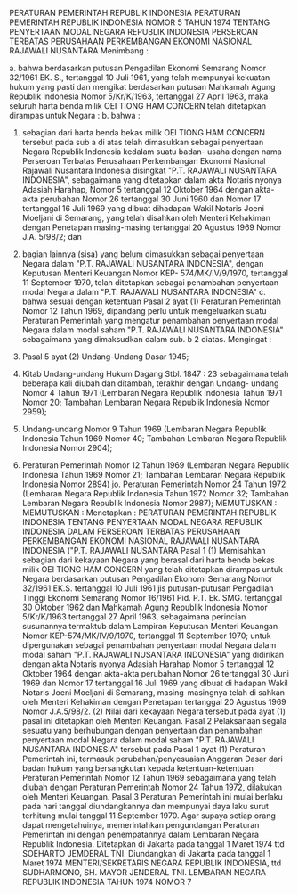  PERATURAN PEMERINTAH REPUBLIK INDONESIA PERATURAN PEMERINTAH REPUBLIK INDONESIA NOMOR 5 TAHUN 1974 TENTANG PENYERTAAN MODAL NEGARA REPUBLIK INDONESIA PERSEROAN TERBATAS PERUSAHAAN PERKEMBANGAN EKONOMI NASIONAL RAJAWALI NUSANTARA
Menimbang :

a. bahwa berdasarkan putusan Pengadilan Ekonomi Semarang Nomor 32/1961 EK. S., tertanggal 10 Juli 1961, yang telah mempunyai kekuatan hukum yang pasti dan mengikat berdasarkan putusan Mahkamah Agung Republik Indonesia Nomor 5/Kr/K/1963, tertanggal 27 April 1963, maka seluruh harta benda milik OEI TIONG HAM CONCERN telah ditetapkan dirampas untuk Negara :
b. bahwa :
1. sebagian dari harta benda bekas milik OEI TIONG HAM CONCERN tersebut pada sub a di atas telah dimasukkan sebagai penyertaan Negara Republik Indonesia kedalam suatu badan- usaha dengan nama Perseroan Terbatas Perusahaan Perkembangan Ekonomi Nasional Rajawali Nusantara Indonesia disingkat "P.T. RAJAWALI NUSANTARA INDONESIA", sebagaimana yang ditetapkan dalam akta Notaris nyonya Adasiah Harahap, Nomor 5 tertanggal 12 Oktober 1964 dengan akta-akta perubahan Nomor 26 tertanggal 30 Juni 1960 dan Nomor 17 tertanggal 16 Juli 1969 yang dibuat dihadapan Wakil Notaris Joeni Moeljani di Semarang, yang telah disahkan oleh Menteri Kehakiman dengan Penetapan masing-masing tertanggal 20 Agustus 1969 Nomor J.A. 5/98/2; dan
2. bagian lainnya (sisa) yang belum dimasukkan sebagai penyertaan Negara dalam "P.T. RAJAWALI NUSANTARA INDONESIA", dengan Keputusan Menteri Keuangan Nomor KEP- 574/MK/IV/9/1970, tertanggal 11 September 1970, telah ditetapkan sebagai penambahan penyertaan modal Negara dalam "P.T. RAJAWALI NUSANTARA INDONESIA" c. bahwa sesuai dengan ketentuan Pasal 2 ayat (1) Peraturan Pemerintah Nomor 12 Tahun 1969, dipandang perlu untuk mengeluarkan suatu Peraturan Pemerintah yang mengatur penambahan penyertaan modal Negara dalam modal saham "P.T. RAJAWALI NUSANTARA INDONESIA" sebagaimana yang dimaksudkan dalam sub. b 2 diatas.
Mengingat :

1. Pasal 5 ayat (2) Undang-Undang Dasar 1945;
2. Kitab Undang-undang Hukum Dagang Stbl. 1847 : 23 sebagaimana telah beberapa kali diubah dan ditambah, terakhir dengan Undang- undang Nomor 4 Tahun 1971 (Lembaran Negara Republik Indonesia Tahun 1971 Nomor 20; Tambahan Lembaran Negara Republik Indonesia Nomor 2959);
3. Undang-undang Nomor 9 Tahun 1969 (Lembaran Negara Republik Indonesia Tahun 1969 Nomor 40; Tambahan Lembaran Negara Republik Indonesia Nomor 2904);
4. Peraturan Pemerintah Nomor 12 Tahun 1969 (Lembaran Negara Republik Indonesia Tahun 1969 Nomor 21; Tambahan Lembaran Negara Republik Indonesia Nomor 2894) jo. Peraturan Pemerintah Nomor 24 Tahun 1972 (Lembaran Negara Republik Indonesia Tahun 1972 Nomor 32; Tambahan Lembaran Negara Republik Indonesia Nomor 2987);
MEMUTUSKAN :
MEMUTUSKAN :
 Menetapkan : PERATURAN PEMERINTAH REPUBLIK INDONESIA TENTANG PENYERTAAN MODAL NEGARA REPUBLIK INDONESIA DALAM PERSEROAN TERBATAS PERUSAHAAN PERKEMBANGAN EKONOMI NASIONAL RAJAWALI NUSANTARA INDONESIA ("P.T. RAJAWALI NUSANTARA
Pasal 1
(1) Memisahkan sebagian dari kekayaan Negara yang berasal dari harta benda bekas milik OEI TIONG HAM CONCERN yang telah ditetapkan dirampas untuk Negara berdasarkan putusan Pengadilan Ekonomi Semarang Nomor 32/1961 EK.S. tertanggal 10 Juli 1961 jis putusan-putusan Pengadilan Tinggi Ekonomi Semarang Nomor 16/1961 Pid. P.T. Ek. SMG. tertanggal 30 Oktober 1962 dan Mahkamah Agung Republik Indonesia Nomor 5/Kr/K/1963 tertanggal 27 April 1963, sebagaimana perincian susunannya termaktub dalam Lampiran Keputusan Menteri Keuangan Nomor KEP-574/MK/IV/9/1970, tertanggal 11 September 1970; untuk dipergunakan sebagai penambahan penyertaan modal Negara dalam modal saham "P.T. RAJAWALI NUSANTARA INDONESIA" yang didirikan dengan akta Notaris nyonya Adasiah Harahap Nomor 5 tertanggal 12 Oktober 1964 dengan akta-akta perubahan Nomor 26 tertanggal 30 Juni 1969 dan Nomor 17 tertanggal 16 Juli 1969 yang dibuat di hadapan Wakil Notaris Joeni Moeljani di Semarang, masing-masingnya telah di sahkan oleh Menteri Kehakiman dengan Penetapan tertanggal 20 Agustus 1969 Nomor J.A.5/98/2.
(2) Nilai dari kekayaan Negara tersebut pada ayat (1) pasal ini ditetapkan oleh Menteri Keuangan.
Pasal 2
Pelaksanaan segala sesuatu yang berhubungan dengan penyertaan dan penambahan penyertaan modal Negara dalam modal saham "P.T. RAJAWALI NUSANTARA INDONESIA" tersebut pada Pasal 1 ayat (1) Peraturan Pemerintah ini, termasuk perubahan/penyesuaian Anggaran Dasar dari badan hukum yang bersangkutan kepada ketentuan-ketentuan Peraturan Pemerintah Nomor 12 Tahun 1969 sebagaimana yang telah diubah dengan Peraturan Pemerintah Nomor 24 Tahun 1972, dilakukan oleh Menteri Keuangan.
Pasal 3
Peraturan Pemerintah ini mulai berlaku pada hari tanggal diundangkannya dan mempunyai daya laku surut terhitung mulai tanggal 11 September 1970. Agar supaya setiap orang dapat mengetahuinya, memerintahkan pengundangan Peraturan Pemerintah ini dengan penempatannya dalam Lembaran Negara Republik Indonesia. Ditetapkan di Jakarta pada tanggal 1 Maret 1974 ttd SOEHARTO JEMDERAL TNI. Diundangkan di Jakarta pada tanggal 1 Maret 1974 MENTERI/SEKRETARIS NEGARA REPUBLIK INDONESIA, ttd SUDHARMONO, SH. MAYOR JENDERAL TNI. LEMBARAN NEGARA REPUBLIK INDONESIA TAHUN 1974 NOMOR 7